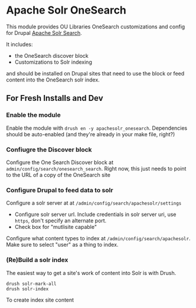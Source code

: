 # Apache Solr OneSearch

This module provides OU Libraries OneSearch customizations and config for Drupal [Apache Solr Search](https://www.drupal.org/project/apachesolr). 

It includes:
* the OneSearch discover block 
* Customizations to Solr indexing

and should be installed on Drupal sites that need to use the block or feed content into the OneSearch solr index. 

## For Fresh Installs and Dev

### Enable the module 
Enable the module with `drush en -y apachesolr_onesearch`. Dependencies should be auto-enabled (and they're already in your make file, right?)

### Confiugre the Discover block
Configure the One Search Discover block at `admin/config/search/onesearch_search`. Right now, this just needs to point to the URL of a copy of the OneSearch site


### Configure Drupal to feed data to solr 

Configure a solr server at at `/admin/config/search/apachesolr/settings`

*  Configure solr server url. Include credentials in solr server uri, use `https`, don't specify an alternate port.  
*  Check box for "mutlisite capable"

Configure what content types to index at `/admin/config/search/apachesolr`. Make sure to select "user" as a thing to index.


### (Re)Build a solr index

The easiest way to get a site's work of content into Solr is with Drush. 

```
drush solr-mark-all
drush solr-index
```

To create index site content